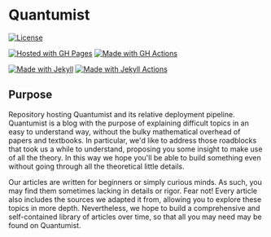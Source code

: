 # Quantumist

[![License](https://img.shields.io/badge/License-MIT-blue)](#license)

[![Hosted with GH Pages](https://img.shields.io/badge/Hosted_with-GitHub_Pages-blue?logo=github&logoColor=white)](https://pages.github.com/)
[![Made with GH Actions](https://img.shields.io/badge/CI-GitHub_Actions-blue?logo=github-actions&logoColor=white)](https://github.com/features/actions)

[![Made with Jekyll](https://img.shields.io/badge/Jekyll-4.x-blue?logo=jekyll&logoColor=white)](https://jekyllrb.com)
[![Made with Jekyll Actions](https://img.shields.io/badge/Jekyll_Actions-2.x-blue.svg)](https://github.com/marketplace/actions/jekyll-actions)


## Purpose

Repository hosting Quantumist and its  relative deployment pipeline. Quantumist is a blog with the purpose of explaining difficult topics in an easy to understand way, without the bulky mathematical overhead of papers and textbooks. In particular, we'd like to address those roadblocks that took us a while to understand, proposing you some insight to make use of all the theory. In this way we hope you'll be able to build something even without going through all the theoretical little details.

Our articles are written for beginners or simply curious minds. As such, you may find them sometimes lacking in details or rigor. Fear not! Every article also includes the sources we adapted it from, allowing you to explore these topics in more depth. Nevertheless, we hope to build a comprehensive and self-contained library of articles over time, so that all you may need may be found on Quantumist.



